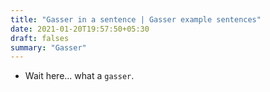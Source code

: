 ```yaml
---
title: "Gasser in a sentence | Gasser example sentences"
date: 2021-01-20T19:57:50+05:30
draft: falses
summary: "Gasser"
---
```

- Wait here... what a `gasser`.
                 
